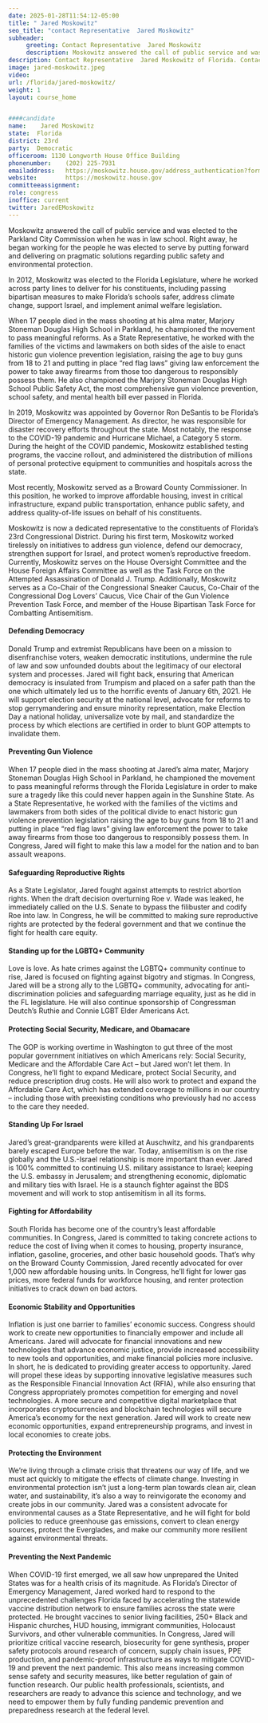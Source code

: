 ```yaml
---
date: 2025-01-28T11:54:12-05:00
title: " Jared Moskowitz"
seo_title: "contact Representative  Jared Moskowitz"
subheader:
     greeting: Contact Representative  Jared Moskowitz 
     description: Moskowitz answered the call of public service and was elected to the Parkland City Commission when he was in law school.
description: Contact Representative  Jared Moskowitz of Florida. Contact information for  Jared Moskowitz includes email address, phone number, and mailing address.
image: jared-moskowitz.jpeg
video: 
url: /florida/jared-moskowitz/
weight: 1
layout: course_home


####candidate
name:	 Jared Moskowitz
state:	Florida
district: 23rd
party:	Democratic
officeroom:	1130 Longworth House Office Building
phonenumber:	(202) 225-7931
emailaddress:	https://moskowitz.house.gov/address_authentication?form=/contact
website:		https://moskowitz.house.gov
committeeassignment: 
role: congress
inoffice: current
twitter: JaredEMoskowitz
---
```

Moskowitz answered the call of public service and was elected to the Parkland City Commission when he was in law school. Right away, he began working for the people he was elected to serve by putting forward and delivering on pragmatic solutions regarding public safety and environmental protection.

In 2012, Moskowitz was elected to the Florida Legislature, where he worked across party lines to deliver for his constituents, including passing bipartisan measures to make Florida’s schools safer, address climate change, support Israel, and implement animal welfare legislation.

When 17 people died in the mass shooting at his alma mater, Marjory Stoneman Douglas High School in Parkland, he championed the movement to pass meaningful reforms.  As a State Representative, he worked with the families of the victims and lawmakers on both sides of the aisle to enact historic gun violence prevention legislation, raising the age to buy guns from 18 to 21 and putting in place “red flag laws” giving law enforcement the power to take away firearms from those too dangerous to responsibly possess them. He also championed the Marjory Stoneman Douglas High School Public Safety Act, the most comprehensive gun violence prevention, school safety, and mental health bill ever passed in Florida.

In 2019, Moskowitz was appointed by Governor Ron DeSantis to be Florida’s Director of Emergency Management. As director, he was responsible for disaster recovery efforts throughout the state.  Most notably, the response to the COVID-19 pandemic and Hurricane Michael, a Category 5 storm.  During the height of the COVID pandemic, Moskowitz established testing programs, the vaccine rollout, and administered the distribution of millions of personal protective equipment to communities and hospitals across the state.

Most recently, Moskowitz served as a Broward County Commissioner. In this position, he worked to improve affordable housing, invest in critical infrastructure, expand public transportation, enhance public safety, and address quality-of-life issues on behalf of his constituents.

Moskowitz is now a dedicated representative to the constituents of Florida’s 23rd Congressional District. During his first term, Moskowitz worked tirelessly on initiatives to address gun violence, defend our democracy, strengthen support for Israel, and protect women’s reproductive freedom. Currently, Moskowitz serves on the House Oversight Committee and the House Foreign Affairs Committee as well as the Task Force on the Attempted Assassination of Donald J. Trump. Additionally, Moskowitz serves as a Co-Chair of the Congressional Sneaker Caucus, Co-Chair of the Congressional Dog Lovers’ Caucus, Vice Chair of the Gun Violence Prevention Task Force, and member of the House Bipartisan Task Force for Combatting Antisemitism.

#### Defending Democracy
Donald Trump and extremist Republicans have been on a mission to disenfranchise voters, weaken democratic institutions, undermine the rule of law and sow unfounded doubts about the legitimacy of our electoral system and processes. Jared will fight back, ensuring that American democracy is insulated from Trumpism and placed on a safer path than the one which ultimately led us to the horrific events of January 6th, 2021. He will support election security at the national level, advocate for reforms to stop gerrymandering and ensure minority representation, make Election Day a national holiday, universalize vote by mail, and standardize the process by which elections are certified in order to blunt GOP attempts to invalidate them.

#### Preventing Gun Violence
When 17 people died in the mass shooting at Jared’s alma mater, Marjory Stoneman Douglas High School in Parkland, he championed the movement to pass meaningful reforms through the Florida Legislature in order to make sure a tragedy like this could never happen again in the Sunshine State. As a State Representative, he worked with the families of the victims and lawmakers from both sides of the political divide to enact historic gun violence prevention legislation raising the age to buy guns from 18 to 21 and putting in place “red flag laws” giving law enforcement the power to take away firearms from those too dangerous to responsibly possess them. In Congress, Jared will fight to make this law a model for the nation and to ban assault weapons.

#### Safeguarding Reproductive Rights
As a State Legislator, Jared fought against attempts to restrict abortion rights. When the draft decision overturning Roe v. Wade was leaked, he immediately called on the U.S. Senate to bypass the filibuster and codify Roe into law. In Congress, he will be committed to making sure reproductive rights are protected by the federal government and that we continue the fight for health care equity.

#### Standing up for the LGBTQ+ Community
Love is love. As hate crimes against the LGBTQ+ community continue to rise, Jared is focused on fighting against bigotry and stigmas. In Congress, Jared will be a strong ally to the LGBTQ+ community, advocating for anti-discrimination policies and safeguarding marriage equality, just as he did in the FL legislature. He will also continue sponsorship of Congressman Deutch’s Ruthie and Connie LGBT Elder Americans Act.

#### Protecting Social Security, Medicare, and Obamacare
The GOP is working overtime in Washington to gut three of the most popular government initiatives on which Americans rely: Social Security, Medicare and the Affordable Care Act – but Jared won’t let them. In Congress, he’ll fight to expand Medicare, protect Social Security, and reduce prescription drug costs. He will also work to protect and expand the Affordable Care Act, which has extended coverage to millions in our country – including those with preexisting conditions who previously had no access to the care they needed.

#### Standing Up For Israel
Jared’s great-grandparents were killed at Auschwitz, and his grandparents barely escaped Europe before the war. Today, antisemitism is on the rise globally and the U.S.-Israel relationship is more important than ever. Jared is 100% committed to continuing U.S. military assistance to Israel; keeping the U.S. embassy in Jerusalem; and strengthening economic, diplomatic and military ties with Israel. He is a staunch fighter against the BDS movement and will work to stop antisemitism in all its forms.

#### Fighting for Affordability
South Florida has become one of the country’s least affordable communities. In Congress, Jared is committed to taking concrete actions to reduce the cost of living when it comes to housing, property insurance, inflation, gasoline, groceries, and other basic household goods. That’s why on the Broward County Commission, Jared recently advocated for over 1,000 new affordable housing units. In Congress, he’ll fight for lower gas prices, more federal funds for workforce housing, and renter protection initiatives to crack down on bad actors.

#### Economic Stability and Opportunities
Inflation is just one barrier to families’ economic success. Congress should work to create new opportunities to financially empower and include all Americans. Jared will advocate for financial innovations and new technologies that advance economic justice, provide increased accessibility to new tools and opportunities, and make financial policies more inclusive. In short, he is dedicated to providing greater access to opportunity. Jared will propel these ideas by supporting innovative legislative measures such as the Responsible Financial Innovation Act (RFIA), while also ensuring that Congress appropriately promotes competition for emerging and novel technologies. A more secure and competitive digital marketplace that incorporates cryptocurrencies and blockchain technologies will secure America’s economy for the next generation. Jared will work to create new economic opportunities, expand entrepreneurship programs, and invest in local economies to create jobs.

#### Protecting the Environment
We’re living through a climate crisis that threatens our way of life, and we must act quickly to mitigate the effects of climate change. Investing in environmental protection isn’t just a long-term plan towards clean air, clean water, and sustainability, it’s also a way to reinvigorate the economy and create jobs in our community. Jared was a consistent advocate for environmental causes as a State Representative, and he will fight for bold policies to reduce greenhouse gas emissions, convert to clean energy sources, protect the Everglades, and make our community more resilient against environmental threats.

#### Preventing the Next Pandemic
When COVID-19 first emerged, we all saw how unprepared the United States was for a health crisis of its magnitude. As Florida’s Director of Emergency Management, Jared worked hard to respond to the unprecedented challenges Florida faced by accelerating the statewide vaccine distribution network to ensure families across the state were protected. He brought vaccines to senior living facilities, 250+ Black and Hispanic churches, HUD housing, immigrant communities, Holocaust Survivors, and other vulnerable communities. In Congress, Jared will prioritize critical vaccine research, biosecurity for gene synthesis, proper safety protocols around research of concern, supply chain issues, PPE production, and pandemic-proof infrastructure as ways to mitigate COVID-19 and prevent the next pandemic. This also means increasing common sense safety and security measures, like better regulation of gain of function research. Our public health professionals, scientists, and researchers are ready to advance this science and technology, and we need to empower them by fully funding pandemic prevention and preparedness research at the federal level.